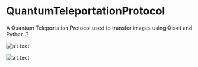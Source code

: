 # QuantumTeleportationProtocol
A Quantum Teleportation Protocol  used to transfer images using Qiskit and Python 3 

![alt text](https://i.imgur.com/YuJGkqx.png)

![alt text](https://i.imgur.com/VUj3ZEI.png)
